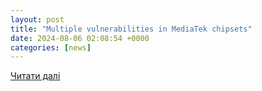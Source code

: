 ```yaml
---
layout: post
title: "Multiple vulnerabilities in MediaTek chipsets"
date: 2024-08-06 02:08:54 +0000
categories: [news]
---
```


[Читати далі](https://www.cybersecurity-help.cz/vdb/SB20240805112)
